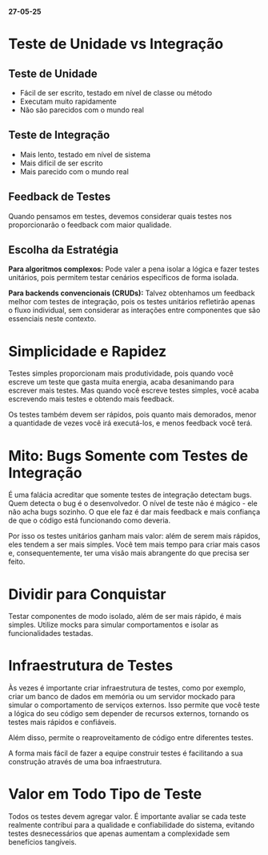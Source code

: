 **27-05-25**

# Teste de Unidade vs Integração

## Teste de Unidade

- Fácil de ser escrito, testado em nível de classe ou método
- Executam muito rapidamente
- Não são parecidos com o mundo real

## Teste de Integração
- Mais lento, testado em nível de sistema
- Mais difícil de ser escrito
- Mais parecido com o mundo real

## Feedback de Testes

Quando pensamos em testes, devemos considerar quais testes nos proporcionarão o feedback com maior qualidade.

## Escolha da Estratégia

**Para algoritmos complexos:** Pode valer a pena isolar a lógica e fazer testes unitários, pois permitem testar cenários específicos de forma isolada.

**Para backends convencionais (CRUDs):** Talvez obtenhamos um feedback melhor com testes de integração, pois os testes unitários refletirão apenas o fluxo individual, sem considerar as interações entre componentes que são essenciais neste contexto.

# Simplicidade e Rapidez

Testes simples proporcionam mais produtividade, pois quando você escreve um teste que gasta muita energia, acaba desanimando para escrever mais testes. Mas quando você escreve testes simples, você acaba escrevendo mais testes e obtendo mais feedback.

Os testes também devem ser rápidos, pois quanto mais demorados, menor a quantidade de vezes você irá executá-los, e menos feedback você terá.

# Mito: Bugs Somente com Testes de Integração

É uma falácia acreditar que somente testes de integração detectam bugs. Quem detecta o bug é o desenvolvedor. O nível de teste não é mágico - ele não acha bugs sozinho. O que ele faz é dar mais feedback e mais confiança de que o código está funcionando como deveria.

Por isso os testes unitários ganham mais valor: além de serem mais rápidos, eles tendem a ser mais simples. Você tem mais tempo para criar mais casos e, consequentemente, ter uma visão mais abrangente do que precisa ser feito.

# Dividir para Conquistar

Testar componentes de modo isolado, além de ser mais rápido, é mais simples. Utilize mocks para simular comportamentos e isolar as funcionalidades testadas.

# Infraestrutura de Testes

Às vezes é importante criar infraestrutura de testes, como por exemplo, criar um banco de dados em memória ou um servidor mockado para simular o comportamento de serviços externos. Isso permite que você teste a lógica do seu código sem depender de recursos externos, tornando os testes mais rápidos e confiáveis.

Além disso, permite o reaproveitamento de código entre diferentes testes.

A forma mais fácil de fazer a equipe construir testes é facilitando a sua construção através de uma boa infraestrutura.

# Valor em Todo Tipo de Teste

Todos os testes devem agregar valor. É importante avaliar se cada teste realmente contribui para a qualidade e confiabilidade do sistema, evitando testes desnecessários que apenas aumentam a complexidade sem benefícios tangíveis.
